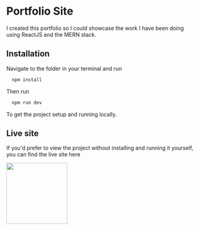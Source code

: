 
# Portfolio Site

I created this portfolio so I could showcase the work I have been doing using ReactJS and the MERN stack.


## Installation

Navigate to the folder in your terminal and run

```bash
  npm install
```

Then run

```bash
  npm run dev
```

To get the project setup and running locally.
## Live site

If you'd prefer to view the project without installing and running it yourself, you can find the live site here

[<img src="https://img.shields.io/badge/Live-View%20live%20site-red" width="160"/>](https://thomashardydev.com/)

